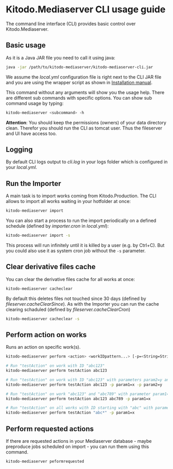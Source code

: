 # Kitodo.Mediaserver CLI usage guide 

The command line interface (CLI) provides basic control over Kitodo.Mediaserver.

## Basic usage

As it is a Java JAR file you need to call it using java:
```bash
java -jar /path/to/kitodo-mediaserver/kitodo-mediaserver-cli.jar
```
We assume the *local.yml* configuration file is right next to the CLI JAR file and you are using the wrapper script as shown in [Installation manual](Install-manually.md).

This command without any arguments will show you the usage help. There are different sub commands with specific options. You can show sub command usage by typing:
```bash
kitodo-mediaserver <subcommand> -h
```

**Attention**: You should keep the permissions (owners) of your data directory clean. Therefor you should run the CLI as tomcat user. Thus the fileserver and UI have access too.

## Logging

By default CLI logs output to *cli.log* in your logs folder which is configured in your *local.yml*.

## Run the Importer

A main task is to import works coming from Kitodo.Production. The CLI allows to import all works waiting in your hotfolder at once:
```bash
kitodo-mediaserver import
```

You can also start a process to run the import periodically on a defined schedule (defined by *importer.cron* in *local.yml*):
```bash
kitodo-mediaserver import -s
```
This process will run infinitely until it is killed by a user (e.g. by Ctrl+C). But you could also use it as system cron job without the `-s` parameter.

## Clear derivative files cache

You can clear the derivative files cache for all works at once:
```bash
kitodo-mediaserver cacheclear
```
By default this deletes files not touched since 30 days (defined by *fileserver.cacheClearSince*). As with the Importer you can run the cache clearing schaduled (defined by *fileserver.cacheClearCron*)
```bash
kitodo-mediaserver cacheclear -s
```

## Perform action on works

Runs an action on specific work(s).

```bash
kitodo-mediaserver perform <action> <workIDpattern...> [-p=<String=String>]...
```

```bash
# Run "testAction" on work with ID "abc123"
kitodo-mediaserver perform testAction abc123

# Run "testAction" on work with ID "abc123" with parameters param2=y and param2=y
kitodo-mediaserver perform testAction abc123 -p param1=x -p param2=y

# Run "testAction" on work "abc123" and "abc789" with parameter param1=x
kitodo-mediaserver perform testAction abc123 abc789 -p param1=x

# Run "testAction" on all works with ID starting with "abc" with parameter param1=x
kitodo-mediaserver perform testAction "abc*" -p param1=x
```

## Perform requested actions

If there are requested actions in your Mediaserver database - maybe preproduce jobs scheduled on import - you can run them using this command.

```bash
kitodo-mediaserver peformrequested
```

